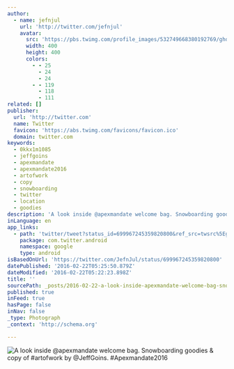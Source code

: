 ```yaml
---
author:
  - name: jefnjul
    url: 'http://twitter.com/jefnjul'
    avatar:
      src: 'https://pbs.twimg.com/profile_images/532749668380192769/ghd_-o8C_400x400.jpeg'
      width: 400
      height: 400
      colors:
        - - 25
          - 24
          - 24
        - - 119
          - 118
          - 111
related: []
publisher:
  url: 'http://twitter.com'
  name: Twitter
  favicon: 'https://abs.twimg.com/favicons/favicon.ico'
  domain: twitter.com
keywords:
  - 0kkx1m1085
  - jeffgoins
  - apexmandate
  - apexmandate2016
  - artofwork
  - copy
  - snowboarding
  - twitter
  - location
  - goodies
description: 'A look inside @apexmandate welcome bag. Snowboarding goodies & copy of #artofwork by @JeffGoins. #Apexmandate2016'
inLanguage: en
app_links:
  - path: 'twitter/tweet?status_id=699967245359820800&ref_src=twsrc%5Egoogle%7Ctwcamp%5Eandroidseo%7Ctwgr%5Estatus%7Ctwterm%5E699967245359820800'
    package: com.twitter.android
    namespace: google
    type: android
isBasedOnUrl: 'https://twitter.com/JefnJul/status/699967245359820800'
datePublished: '2016-02-22T05:25:50.879Z'
dateModified: '2016-02-22T05:22:23.898Z'
title: ''
sourcePath: _posts/2016-02-22-a-look-inside-apexmandate-welcome-bag-snowboarding-goodies.md
published: true
inFeed: true
hasPage: false
inNav: false
_type: Photograph
_context: 'http://schema.org'

---
```

![A look inside &commat;apexmandate welcome bag&period; Snowboarding goodies & copy of &num;artofwork by &commat;JeffGoins&period; &num;Apexmandate2016](https://pbs.twimg.com/media/CbbIfiMUUAEZOhW.jpg:large)